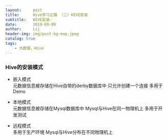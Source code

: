 ```yaml
---
layout:     post
title:      Hive学习之路 （二）HIVE安装
subtitle:   HIVE安装-
date:       2019-09-09
author:     Lij
header-img: img/post-bg-map.jpeg
catalog: true
tags:
    - 大数据，Hive
---
```


### Hive的安装模式
- 嵌入模式  
    元数据信息被存储在Hive自带的derby数据库中
    只允许创建一个连接
    多用于Demo
- 本地模式  
    元数据信息被存储在Mysql数据库中
    Mysql与Hive在同一物理机上
    多用于开发测试
    
- 远程模式  
    多用于生产环境
    Mysql与Hive分布在不同物理机上    
